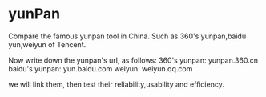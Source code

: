 yunPan
======

Compare the famous yunpan tool in China. Such as 360's yunpan,baidu yun,weiyun of Tencent.

Now write down the yunpan's url, as follows:
360's yunpan: yunpan.360.cn
baidu's yunpan: yun.baidu.com
weiyun: weiyun.qq.com

we will link them, then test their reliability,usability and efficiency.
